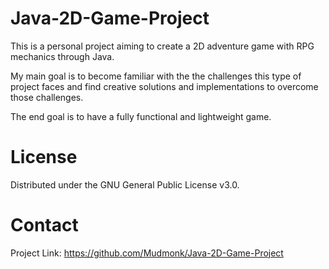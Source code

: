 # Java-2D-Game-Project
This is a personal project aiming to create a 2D adventure game with RPG mechanics through Java.

My main goal is to become familiar with the the challenges this type of project faces and find creative solutions and implementations
to overcome those challenges.

The end goal is to have a fully functional and lightweight game.

# License
Distributed under the GNU General Public License v3.0.

# Contact
Project Link: https://github.com/Mudmonk/Java-2D-Game-Project
